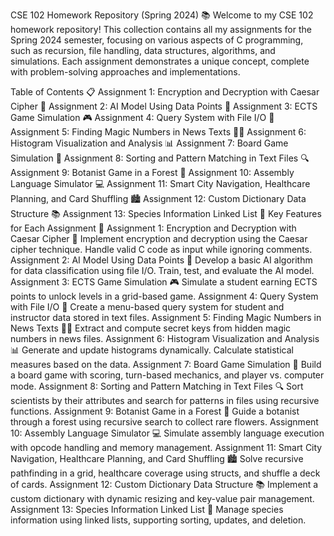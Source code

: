 CSE 102 Homework Repository (Spring 2024) 📚
Welcome to my CSE 102 homework repository! This collection contains all my assignments for the Spring 2024 semester, focusing on various aspects of C programming, such as recursion, file handling, data structures, algorithms, and simulations. Each assignment demonstrates a unique concept, complete with problem-solving approaches and implementations.

Table of Contents 📋
Assignment 1: Encryption and Decryption with Caesar Cipher 🔐
Assignment 2: AI Model Using Data Points 🤖
Assignment 3: ECTS Game Simulation 🎮
Assignment 4: Query System with File I/O 📄
Assignment 5: Finding Magic Numbers in News Texts 🧙‍♂️
Assignment 6: Histogram Visualization and Analysis 📊
Assignment 7: Board Game Simulation 🎲
Assignment 8: Sorting and Pattern Matching in Text Files 🔍
Assignment 9: Botanist Game in a Forest 🌲
Assignment 10: Assembly Language Simulator 💻
Assignment 11: Smart City Navigation, Healthcare Planning, and Card Shuffling 🏙️
Assignment 12: Custom Dictionary Data Structure 📚
Assignment 13: Species Information Linked List 🦁
Key Features for Each Assignment 📝
Assignment 1: Encryption and Decryption with Caesar Cipher 🔐
Implement encryption and decryption using the Caesar cipher technique.
Handle valid C code as input while ignoring comments.
Assignment 2: AI Model Using Data Points 🤖
Develop a basic AI algorithm for data classification using file I/O.
Train, test, and evaluate the AI model.
Assignment 3: ECTS Game Simulation 🎮
Simulate a student earning ECTS points to unlock levels in a grid-based game.
Assignment 4: Query System with File I/O 📄
Create a menu-based query system for student and instructor data stored in text files.
Assignment 5: Finding Magic Numbers in News Texts 🧙‍♂️
Extract and compute secret keys from hidden magic numbers in news files.
Assignment 6: Histogram Visualization and Analysis 📊
Generate and update histograms dynamically.
Calculate statistical measures based on the data.
Assignment 7: Board Game Simulation 🎲
Build a board game with scoring, turn-based mechanics, and player vs. computer mode.
Assignment 8: Sorting and Pattern Matching in Text Files 🔍
Sort scientists by their attributes and search for patterns in files using recursive functions.
Assignment 9: Botanist Game in a Forest 🌲
Guide a botanist through a forest using recursive search to collect rare flowers.
Assignment 10: Assembly Language Simulator 💻
Simulate assembly language execution with opcode handling and memory management.
Assignment 11: Smart City Navigation, Healthcare Planning, and Card Shuffling 🏙️
Solve recursive pathfinding in a grid, healthcare coverage using structs, and shuffle a deck of cards.
Assignment 12: Custom Dictionary Data Structure 📚
Implement a custom dictionary with dynamic resizing and key-value pair management.
Assignment 13: Species Information Linked List 🦁
Manage species information using linked lists, supporting sorting, updates, and deletion.
